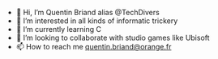 - 👋 Hi, I’m Quentin Briand alias @TechDivers
- 👀 I’m interested in all kinds of informatic trickery
- 🌱 I’m currently learning C
- 💞️ I’m looking to collaborate with studio games like Ubisoft
- 📫 How to reach me quentin.briand@orange.fr

<!---
TechDivers/TechDivers is a ✨ special ✨ repository because its `README.md` (this file) appears on your GitHub profile.
You can click the Preview link to take a look at your changes.
--->
